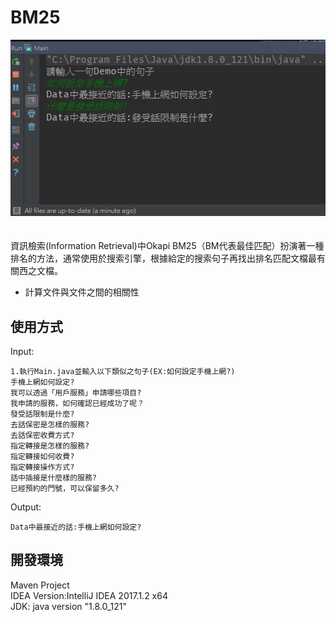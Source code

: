 # BM25
![demo](https://github.com/Alex-CHUN-YU/BM25/blob/master/image/demo.png)</br></br></br>
資訊檢索(Information Retrieval)中Okapi BM25（BM代表最佳匹配）扮演著一種排名的方法，通常使用於搜索引擎，根據給定的搜索句子再找出排名匹配文檔最有關西之文檔。
* 計算文件與文件之間的相關性
## 使用方式
Input:</br>
```
1.執行Main.java並輸入以下類似之句子(EX:如何設定手機上網?)
手機上網如何設定?
我可以透過「用戶服務」申請哪些項目?
我申請的服務，如何確認已經成功了呢？
發受話限制是什麼?
去話保密是怎樣的服務?
去話保密收費方式?
指定轉接是怎樣的服務?
指定轉接如何收費?
指定轉接操作方式?
話中插接是什麼樣的服務?
已經預約的門號，可以保留多久?
```
Output:</br>
```
Data中最接近的話:﻿手機上網如何設定?
```

## 開發環境
Maven Project</br>
IDEA Version:IntelliJ IDEA 2017.1.2 x64</br>
JDK: java version "1.8.0_121"</br>


